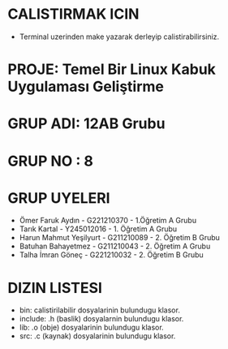 # CALISTIRMAK ICIN
- Terminal uzerinden make yazarak derleyip calistirabilirsiniz.


# PROJE: Temel Bir Linux Kabuk Uygulaması Geliştirme
# GRUP ADI: 12AB Grubu
# GRUP NO : 8
# GRUP UYELERI
- Ömer Faruk Aydın - G221210370 - 1.Öğretim A Grubu
- Tarık Kartal - Y245012016 - 1. Öğretim A Grubu
- Harun Mahmut Yeşilyurt - G211210089 - 2. Öğretim B Grubu
- Batuhan Bahayetmez - G211210043 - 2. Öğretim A Grubu
- Talha İmran Göneç - G221210032 - 2. Öğretim B Grubu

# DIZIN LISTESI
- bin: calistirilabilir dosyalarinin bulundugu klasor.
- include: .h (baslik) dosyalarnin bulundugu klasor.
- lib: .o (obje) dosyalarinin bulundugu klasor.
- src: .c (kaynak) dosyalarinin bulundugu klasor.
